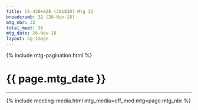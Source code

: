 ```yaml
---
title: CS-428+828 (201830) Mtg 32
breadcrumb: 32 (26-Nov-18)
mtg_nbr: 32
total_meet: 36
mtg_date: 26-Nov-18
layout: bg-image
---
```

{% include mtg-pagination.html %}
<h1 class="text-center">{{ page.mtg_date }}</h1>
<hr />
{% include meeting-media.html mtg_media=off_med mtg=page.mtg_nbr %}
